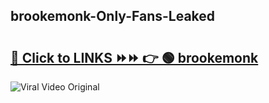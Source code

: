 
 ## brookemonk-Only-Fans-Leaked

# <h2><a href="https://clipsfans.com/brookemonk&ref=git">🔗 Click to LINKS ⏩⏩ 👉 🟢 brookemonk </a></h2>

<a href="https://clipsfans.com/brookemonk&ref=git" rel="nofollow" data-target="animated-image.originalLink"><img src="https://i.ibb.co.com/xMMVF88/686577567.gif" alt="Viral Video Original" style="max-width: 100%; display: inline-block;" data-target="animated-image.originalImage"></a>
